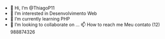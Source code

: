 - 👋 Hi, I’m @ThiagoP11
- 👀 I’m interested in  Desenvolvimento Web
- 🌱 I’m currently learning  PHP
- 💞️ I’m looking to collaborate on ...
 📫 How to reach me  Meu contato (12) 988874326

<!---
ThiagoP11/ThiagoP11 is a ✨ special ✨ repository because its `README.md` (this file) appears on your GitHub profile.
You can click the Preview link to take a look at your changes.
--->
